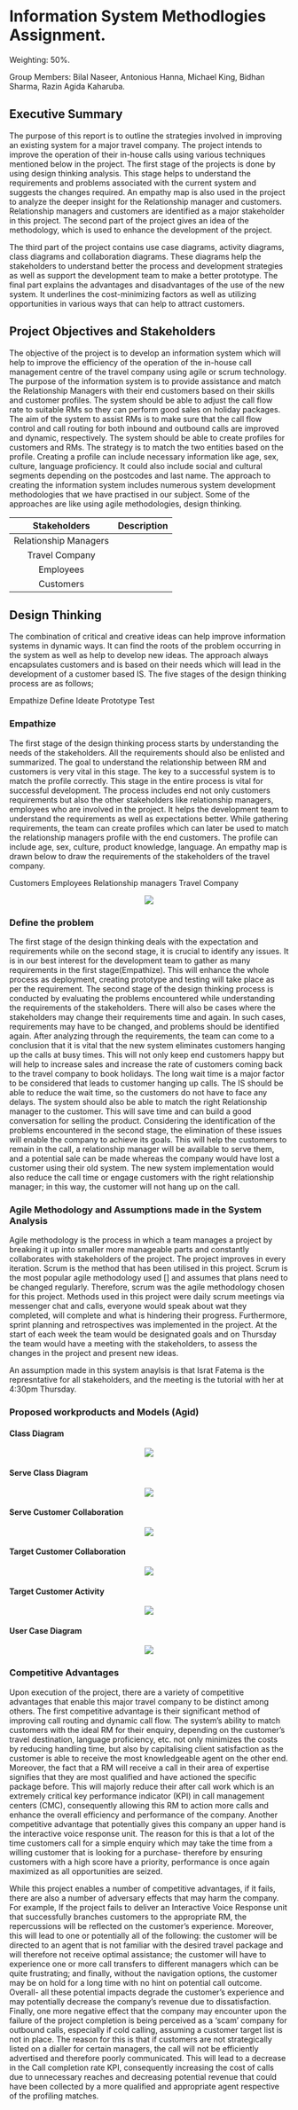 # Information System Methodlogies Assignment.
Weighting: 50%.

Group Members: Bilal Naseer, Antonious Hanna, Michael King, Bidhan Sharma, Razin Agida Kaharuba.

## Executive Summary 

The purpose of this report is to outline the strategies involved in improving an existing system for a major travel company. The project intends to improve the operation of their in-house calls using various techniques mentioned below in the project. The first stage of the projects is done by using design thinking analysis. This stage helps to understand the requirements and problems associated with the current system and suggests the changes required. An empathy map is also used in the project to analyze the deeper insight for the Relationship manager and customers. Relationship managers and customers are identified as a major stakeholder in this project. 
The second part of the project gives an idea of the methodology, which is used to enhance the development of the project. 

The third part of the project contains use case diagrams, activity diagrams, class diagrams and collaboration diagrams. These diagrams help the stakeholders to understand better the process and development strategies as well as support the development team to make a better prototype. The final part explains the advantages and disadvantages of the use of the new system. It underlines the cost-minimizing factors as well as utilizing opportunities in various ways that can help to attract customers.

## Project Objectives and Stakeholders

The objective of the project is to develop an information system which will help to improve the efficiency of the operation of the in-house call management centre of the travel company using agile or scrum technology. The purpose of the information system is to provide assistance and match the Relationship Managers with their end customers based on their skills and customer profiles. The system should be able to adjust the call flow rate to suitable RMs so they can perform good sales on holiday packages. The aim of the system to assist RMs is to make sure that the call flow control and call routing for both inbound and outbound calls are improved and dynamic, respectively. The system should be able to create profiles for customers and RMs. The strategy is to match the two entities based on the profile. Creating a profile can include necessary information like age, sex, culture, language proficiency. It could also include social and cultural segments depending on the postcodes and last name. The approach to creating the information system includes numerous system development methodologies that we have practised in our subject. Some of the approaches are like using agile methodologies, design thinking.
  
Stakeholders | Description
:-: | :-:
Relationship Managers |
Travel Company |
Employees |
Customers |
  

## Design Thinking
The combination of critical and creative ideas can help improve information systems in dynamic ways. It can find the roots of the problem occurring in the system as well as help to develop new ideas. The approach always encapsulates customers and is based on their needs which will lead in the development of a customer based IS.
The five stages of the design thinking process are as follows;

Empathize 
Define 
Ideate 
Prototype 
Test

### Empathize
The first stage of the design thinking process starts by understanding the needs of the stakeholders. All the requirements should also be enlisted and summarized. The goal to understand the relationship between RM and customers is very vital in this stage. The key to a successful system is to match the profile correctly. This stage in the entire process is vital for successful development. The process includes end not only customers requirements but also the other stakeholders like relationship managers, employees who are involved in the project. It helps the development team to understand the requirements as well as expectations better. While gathering requirements, the team can create profiles which can later be used to match the relationship managers profile with the end customers. The profile can include age, sex, culture, product knowledge, language. An empathy map is drawn below to draw the requirements of the stakeholders of the travel company.

Customers
Employees 
Relationship managers 
Travel Company

<p align="center">
<img src="/models/Customer%20EM.jpg">
</p>


### Define the problem

The first stage of the design thinking deals with the expectation and requirements while on the second stage, it is crucial to identify any issues. It is in our best interest for the development team to gather as many requirements in the first stage(Empathize). This will enhance the whole process as deployment, creating prototype and testing will take place as per the requirement. The second stage of the design thinking process is conducted by evaluating the problems encountered while understanding the requirements of the stakeholders. There will also be cases where the stakeholders may change their requirements time and again. In such cases, requirements may have to be changed, and problems should be identified again.
After analyzing through the requirements, the team can come to a conclusion that it is vital that the new system eliminates customers hanging up the calls at busy times. This will not only keep end customers happy but will help to increase sales and increase the rate of customers coming back to the travel company to book holidays. The long wait time is a major factor to be considered that leads to customer hanging up calls. The IS should be able to reduce the wait time, so the customers do not have to face any delays. The system should also be able to match the right Relationship manager to the customer. This will save time and can build a good conversation for selling the product.
Considering the identification of the problems encountered in the second stage, the elimination of these issues will enable the company to achieve its goals. This will help the customers to remain in the call, a relationship manager will be available to serve them, and a potential sale can be made whereas the company would have lost a customer using their old system. The new system implementation would also reduce the call time or engage customers with the right relationship manager; in this way, the customer will not hang up on the call.


### Agile Methodology and Assumptions made in the System Analysis

Agile methodology is the process in which a team manages a project by breaking it up into smaller more manageable parts and constantly collaborates with stakeholders of the project. The project improves in every iteration. Scrum is the method that has been utilised in this project. Scrum is the most popular agile methodology used [] and assumes that plans need to be changed regularly. Therefore, scrum was the agile methodology chosen for this project. Methods used in this project were daily scrum meetings via messenger chat and calls, everyone would speak about wat they completed, will complete and what is hindering their progress. Furthermore, sprint planning and retrospectives was implemented in the project. At the start of each week the team would be designated goals and on Thursday the team would have a meeting with the stakeholders, to assess the changes in the project and present new ideas.

An assumption made in this system anaylsis is that Israt Fatema is the represntative for all stakeholders, and the meeting is the tutorial with her at 4:30pm Thursday.

### Proposed workproducts and Models (Agid)

#### Class Diagram
<p align="center">
<img src="/models/class_diagram.png">
</p>

#### Serve Class Diagram
<p align="center">
<img src="/models/serve_customers_activity_diagram.png">
</p>

#### Serve Customer Collaboration
<p align="center">
<img src="/models/serve_customer_collaboration_diagramdrawio.png">
</p>

#### Target Customer Collaboration
<p align="center">
<img src="/models/target_customer_collaboration_diagram.png">
</p>

#### Target Customer Activity
<p align="center">
<img src="/models/target_customers_activity_diagram.png">
</p>

#### User Case Diagram

<p align="center">
<img src="/models/usecase_diagram.png">
</p>

### Competitive Advantages

Upon execution of the project, there are a variety of competitive advantages that enable this major travel company to be distinct among others. The first competitive advantage is their significant method of improving call routing and dynamic call flow. The system’s ability to match customers with the ideal RM for their enquiry, depending on the customer’s travel destination, language proficiency, etc. not only minimizes the costs by reducing handling time, but also by capitalising client satisfaction as the customer is able to receive the most knowledgeable agent on the other end. Moreover, the fact that a RM will receive a call in their area of expertise signifies that they are most qualified and have actioned the specific package before. This will majorly reduce their after call work which is an extremely critical key performance indicator (KPI) in call management centers (CMC), consequently allowing this RM to action more calls and enhance the overall efficiency and performance of the company. Another competitive advantage that potentially gives this company an upper hand is the interactive voice response unit. The reason for this is that a lot of the time customers call for a simple enquiry which may take the time from a willing customer that is looking for a purchase- therefore by ensuring customers with a high score have a priority, performance is once again maximized as all opportunities are seized. 

While this project enables a number of competitive advantages, if it fails, there are also a number of adversary effects that may harm the company. For example, If the project fails to deliver an Interactive Voice Response unit that successfully branches customers to the appropriate RM, the repercussions will be reflected on the customer’s experience. Moreover, this will lead to one or potentially all of the following: the customer will be directed to an agent that is not familiar with the desired travel package and will therefore not receive optimal assistance; the customer will have to experience one or more call transfers to different managers which can be quite frustrating; and finally, without the navigation options, the customer may be on hold for a long time with no hint on potential call outcome. Overall- all these potential impacts degrade the customer’s experience and may potentially decrease the company’s revenue due to dissatisfaction. Finally, one more negative effect that the company may encounter upon the failure of the project completion is being perceived as a ‘scam’ company for outbound calls, especially if cold calling, assuming a customer target list is not in place. The reason for this is that if customers are not strategically listed on a dialler for certain managers, the call will not be efficiently advertised and therefore poorly communicated. This will lead to a decrease in the Call completion rate KPI, consequently increasing the cost of calls due to unnecessary reaches and decreasing potential revenue that could have been collected by a more qualified and appropriate agent respective of the profiling matches.

